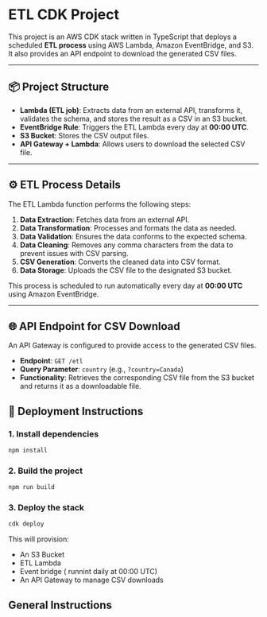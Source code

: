 # ETL CDK Project

This project is an AWS CDK stack written in TypeScript that deploys a scheduled **ETL process** using AWS Lambda, Amazon EventBridge, and S3. It also provides an API endpoint to download the generated CSV files.

---

## 📦 Project Structure

- **Lambda (ETL job)**: Extracts data from an external API, transforms it, validates the schema, and stores the result as a CSV in an S3 bucket.
- **EventBridge Rule**: Triggers the ETL Lambda every day at **00:00 UTC**.
- **S3 Bucket**: Stores the CSV output files.
- **API Gateway + Lambda**: Allows users to download the selected CSV file.

---

## ⚙️ ETL Process Details

The ETL Lambda function performs the following steps:

1. **Data Extraction**: Fetches data from an external API.
2. **Data Transformation**: Processes and formats the data as needed.
3. **Data Validation**: Ensures the data conforms to the expected schema.
4. **Data Cleaning**: Removes any comma characters from the data to prevent issues with CSV parsing.
5. **CSV Generation**: Converts the cleaned data into CSV format.
6. **Data Storage**: Uploads the CSV file to the designated S3 bucket.

This process is scheduled to run automatically every day at **00:00 UTC** using Amazon EventBridge.

---

## 🌐 API Endpoint for CSV Download

An API Gateway is configured to provide access to the generated CSV files.

- **Endpoint**: `GET /etl`
- **Query Parameter**: `country` (e.g., `?country=Canada`)
- **Functionality**: Retrieves the corresponding CSV file from the S3 bucket and returns it as a downloadable file.

## 🚀 Deployment Instructions

### 1. Install dependencies

```bash
npm install
```

### 2. Build the project

```bash
npm run build
```

### 3. Deploy the stack

```bash
cdk deploy
```

This will provision:

- An S3 Bucket
- ETL Lambda
- Event bridge ( runnint daily at 00:00 UTC)
- An API Gateway to manage CSV downloads

## General Instructions
